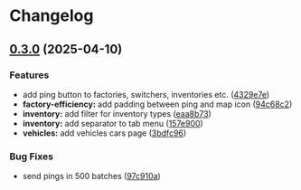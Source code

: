 # Changelog

## [0.3.0](https://github.com/derpierre65/satisfactory-monitoring/compare/v0.2.0...v0.3.0) (2025-04-10)

### Features

* add ping button to factories, switchers, inventories etc. ([4329e7e](https://github.com/derpierre65/satisfactory-monitoring/commit/4329e7e6558f10ec50482d8e2d9fe84d1c40cfb7))
* **factory-efficiency:** add padding between ping and map icon ([94c68c2](https://github.com/derpierre65/satisfactory-monitoring/commit/94c68c2a63b4f23f3801e8e05c262b7dff39c275))
* **inventory:** add filter for inventory types ([eaa8b73](https://github.com/derpierre65/satisfactory-monitoring/commit/eaa8b73db2eb91c536fa3faa2bff79e81c4fcc86))
* **inventory:** add separator to tab menu ([157e900](https://github.com/derpierre65/satisfactory-monitoring/commit/157e900d1e4ca141587cd67d1fc1a5238145f116))
* **vehicles:** add vehicles cars page ([3bdfc96](https://github.com/derpierre65/satisfactory-monitoring/commit/3bdfc96308d1d936d5fdc86fc06254de75eee05a))

### Bug Fixes

* send pings in 500 batches ([97c910a](https://github.com/derpierre65/satisfactory-monitoring/commit/97c910a197f40f30bf28016310d5df9e9f07629e))
